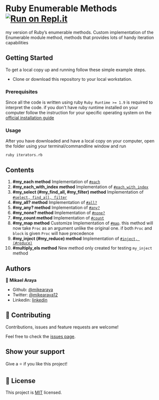 
# Ruby Enumerable Methods [![Run on Repl.it](https://repl.it/badge/github/Mikearaya/enumerable-methods)](https://repl.it/@MichaelAraya1/enumerable-methods)
my version of Ruby’s enumerable methods. Custom implementation of the Enumerable module method, methods that provides lots of handy iteration capabilities

## Getting Started

To get a local copy up and running follow these simple example steps.

- Clone or download this repository to your local workstation.

### Prerequisites

Since all the code is written using ruby `Ruby Runtime >= 1.9` is required to interpret the code. if you don't have ruby runtime installed on your computer
follow the instruction for your specific operating system on the [official installation guide](https://www.ruby-lang.org/en/documentation/installation/)

### Usage

After you have downloaded and have a local copy on your computer, open the folder using your terminal/commandline window and run

`ruby iterators.rb`

## Contents

1. **#my_each method**
  Implementation of [`#each`](https://ruby-doc.org/core-2.7.1/Enumerable.html#method-i-each_with_index)
2. **#my_each_with_index method**
  Implementation of [`#each_with_index`](https://ruby-doc.org/core-2.7.1/Enumerable.html#method-i-each_with_index)
3. **#my_select (#my_find_all, #my_filter) method**
  Implementation of [`#select, find_all, filter`](https://ruby-doc.org/core-2.7.1/Enumerable.html#method-i-select)
4. **#my_all? method**
  Implementation of [`#all?`](https://ruby-doc.org/core-2.7.1/Enumerable.html#method-i-all-3F)
5. **#my_any? method**
  Implementation of [`#any?`](https://ruby-doc.org/core-2.7.1/Enumerable.html#method-i-any-3F)
6. **#my_none? method**
  Implementation of [`#none?`](https://ruby-doc.org/core-2.7.1/Enumerable.html#method-i-none-3F)
7. **#my_count method**
  Implementation of [`#count`](https://ruby-doc.org/core-2.7.1/Enumerable.html#method-i-count)
8. **#my_map method**
   Customize Implementation of [`#map`](https://ruby-doc.org/core-2.7.1/Enumerable.html#method-i-map). this method will now take `Proc` as an argument unlike the original one. if both `Proc` and `block` is given `Proc` will have precedence
9. **#my_inject (#my_reduce) method**
  Implementation of [`#inject, (#reduce)`](https://ruby-doc.org/core-2.7.1/Enumerable.html#method-i-inject)
10. **#multiply_els method**
   New method only created for testing `my_inject` method

## Authors

👤 **Mikael Araya**

- Github: [@mikearaya](https://github.com/mikearaya)
- Twitter: [@mikearaya12](https://twitter.com/mikearaya12)
- Linkedin: [linkedin](https://linkedin.com/in/mikael-araya)

## 🤝 Contributing

Contributions, issues and feature requests are welcome!

Feel free to check the [issues page](issues/).

## Show your support

Give a ⭐️ if you like this project!

## 📝 License

This project is [MIT](lic.url) licensed.
